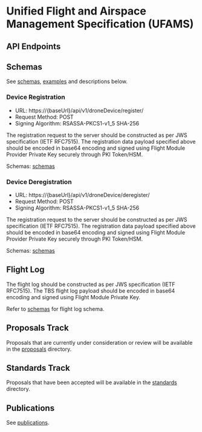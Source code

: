 # Unified Flight and Airspace Management Specification (UFAMS)

## API Endpoints

## Schemas

See [schemas](schemas), [examples](schemas/examples/README.md) and descriptions below.

### Device Registration 

- URL: https://{baseUrl}/api/v1/droneDevice/register/<manufacturerBusinessIdentifier>
- Request Method: POST
- Signing Algorithm: RSASSA-PKCS1-v1_5 SHA-256

The registration request to the server should be constructed as per JWS specification (IETF RFC7515). The registration data payload specified above should be encoded in base64 encoding and signed using Flight Module Provider Private Key securely through PKI Token/HSM.

Schemas: [schemas](schemas/endpoints/v1/device-registration)

### Device Deregistration 
- URL: https://{baseUrl}/api/v1/droneDevice/deregister/<manufacturerBusinessIdentifier>
- Request Method: POST
- Signing Algorithm: RSASSA-PKCS1-v1_5 SHA-256

The registration request to the server should be constructed as per JWS specification (IETF RFC7515). The registration data payload specified above should be encoded in base64 encoding and signed using Flight Module Provider Private Key securely through PKI Token/HSM.

Schemas: [schemas](schemas/endpoints/v1/device-deregistration)

## Flight Log
The flight log should be constructed as per JWS specification (IETF RFC7515). The TBS flight log payload should be encoded in base64 encoding and signed using Flight Module Private Key.

Refer to [schemas](schemas/flight-log/v1) for flight log schema.

## Proposals Track
Proposals that are currently under consideration or review will be available in the [proposals](proposals) directory.

## Standards Track
Proposals that have been accepted will be available in the [standards](standards/) directory.

## Publications

See [publications](publications/README.md).
